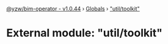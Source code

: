 [@yzw/bim-operator - v1.0.44](../README.md) › [Globals](../globals.md) › ["util/toolkit"](_util_toolkit_.md)

# External module: "util/toolkit"


